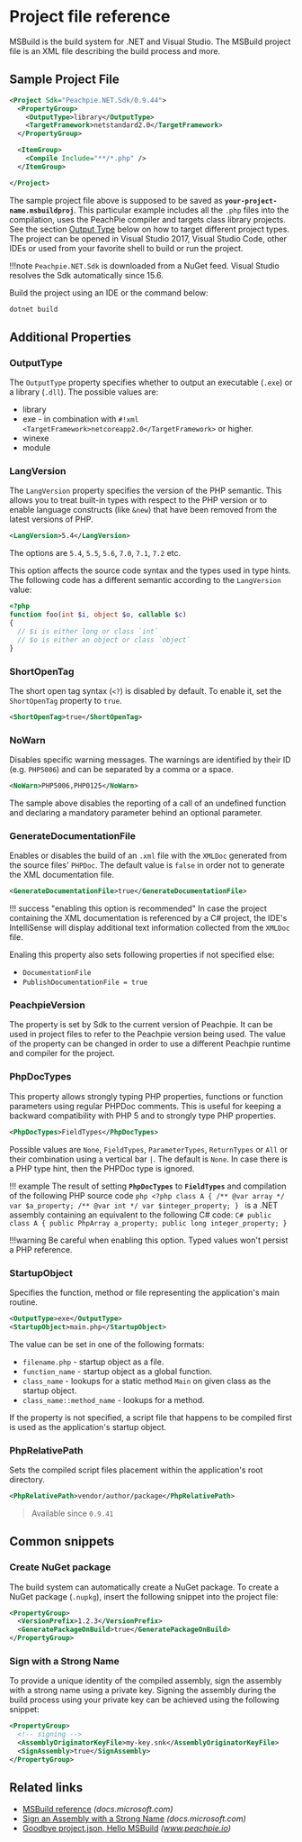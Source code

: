 # Project file reference

MSBuild is the build system for .NET and Visual Studio. The MSBuild project file is an XML file describing the build process and more.

## Sample Project File

```xml
<Project Sdk="Peachpie.NET.Sdk/0.9.44">
  <PropertyGroup>
    <OutputType>library</OutputType>
    <TargetFramework>netstandard2.0</TargetFramework>
  </PropertyGroup>

  <ItemGroup>
    <Compile Include="**/*.php" />
  </ItemGroup>

</Project>
```

The sample project file above is supposed to be saved as **`your-project-name.msbuildproj`**. This particular example includes all the `.php` files into the compilation, uses the PeachPie compiler and targets class library projects. See the section [Output Type](#outputtype) below on how to target different project types. The project can be opened in Visual Studio 2017, Visual Studio Code, other IDEs or used from your favorite shell to build or run the project.

!!!note
    `Peachpie.NET.Sdk` is downloaded from a NuGet feed. Visual Studio resolves the Sdk automatically since 15.6.

Build the project using an IDE or the command below:
```bash
dotnet build
```

## Additional Properties

### OutputType

The `OutputType` property specifies whether to output an executable (`.exe`) or a library (`.dll`). The possible values are:

- library
- exe - in combination with `#!xml <TargetFramework>netcoreapp2.0</TargetFramework>` or higher.
- winexe
- module

### LangVersion

The `LangVersion` property specifies the version of the PHP semantic. This allows you to treat built-in types with respect to the PHP version or to enable language constructs (like `&new`) that have been removed from the latest versions of PHP.

```xml
<LangVersion>5.4</LangVersion>
```

The options are `5.4`, `5.5`, `5.6`, `7.0`, `7.1`, `7.2` etc.

This option affects the source code syntax and the types used in type hints. The following code has a different semantic according to the `LangVersion` value:
```php
<?php
function foo(int $i, object $o, callable $c)
{
  // $i is either long or class `int`
  // $o is either an object or class `object`
}
```

### ShortOpenTag

The short open tag syntax (`<?`) is disabled by default. To enable it, set the `ShortOpenTag` property to `true`.

```xml
<ShortOpenTag>true</ShortOpenTag>
```

### NoWarn

Disables specific warning messages. The warnings are identified by their ID (e.g. `PHP5006`) and can be separated by a comma or a space.

```xml
<NoWarn>PHP5006,PHP0125</NoWarn>
```
The sample above disables the reporting of a call of an undefined function and declaring a mandatory parameter behind an optional parameter.

### GenerateDocumentationFile

Enables or disables the build of an `.xml` file with the `XMLDoc` generated from the source files' `PHPDoc`. The default value is `false` in order not to generate the XML documentation file.

```xml
<GenerateDocumentationFile>true</GenerateDocumentationFile>
```

!!! success "enabling this option is recommended"
    In case the project containing the XML documentation is referenced by a C# project, the IDE's IntelliSense will display additional text information collected from the `XMLDoc` file.

Enaling this property also sets following properties if not specified else:

- `DocumentationFile`
- `PublishDocumentationFile = true`

### PeachpieVersion

The property is set by Sdk to the current version of Peachpie. It can be used in project files to refer to the Peachpie version being used. The value of the property can be changed in order to use a different Peachpie runtime and compiler for the project.

### PhpDocTypes

This property allows strongly typing PHP properties, functions or function parameters using regular PHPDoc comments. This is useful for keeping a backward compatibility with PHP 5 and to strongly type PHP properties.

```xml
<PhpDocTypes>FieldTypes</PhpDocTypes>
```

Possible values are `None`, `FieldTypes`, `ParameterTypes`, `ReturnTypes` or `All` or their combination using a vertical bar `|`. The default is `None`. In case there is a PHP type hint, then the PHPDoc type is ignored. 

!!! example
    The result of setting **`PhpDocTypes`** to **`FieldTypes`** and compilation of the following  PHP source code
    ```php
    <?php
    class A {
      /** @var array */
      var $a_property;
      /** @var int */
      var $integer_property;
    }
    ```
    is a .NET assembly containing an equivalent to the following C# code:
    ```C#
    public class A {
      public PhpArray a_property;
      public long integer_property;
    }
    ```

!!!warning
    Be careful when enabling this option. Typed values won't persist a PHP reference.

### StartupObject

Specifies the function, method or file representing the application's main routine.

```xml
<OutputType>exe</OutputType>
<StartupObject>main.php</StartupObject>
```

The value can be set in one of the following formats:

- `filename.php` - startup object as a file.
- `function_name` - startup object as a global function.
- `class_name` - lookups for a static method `Main` on given class as the startup object.
- `class_name::method_name` - lookups for a method.

If the property is not specified, a script file that happens to be compiled first is used as the application's startup object.

### PhpRelativePath

Sets the compiled script files placement within the application's root directory.

```xml
<PhpRelativePath>vendor/author/package</PhpRelativePath>
```

> Available since `0.9.41`

## Common snippets

### Create NuGet package

The build system can automatically create a NuGet package. To create a NuGet package (`.nupkg`), insert the following snippet into the project file:
```xml
<PropertyGroup>
  <VersionPrefix>1.2.3</VersionPrefix>
  <GeneratePackageOnBuild>true</GeneratePackageOnBuild>
</PropertyGroup>
```

### Sign with a Strong Name

To provide a unique identity of the compiled assembly, sign the assembly with a strong name using a private key. Signing the assembly during the build process using your private key can be achieved using the following snippet:
```xml
<PropertyGroup>
  <!-- signing -->
  <AssemblyOriginatorKeyFile>my-key.snk</AssemblyOriginatorKeyFile>
  <SignAssembly>true</SignAssembly>
</PropertyGroup>
```

## Related links
- [MSBuild reference](https://docs.microsoft.com/en-us/visualstudio/msbuild/msbuild-reference) *(docs.microsoft.com)*
- [Sign an Assembly with a Strong Name](https://docs.microsoft.com/en-us/dotnet/framework/app-domains/how-to-sign-an-assembly-with-a-strong-name) *(docs.microsoft.com)*
- [Goodbye project.json, Hello MSBuild](http://www.peachpie.io/2017/04/msbuild-netcoreapp1-1.html) *(www.peachpie.io)*
